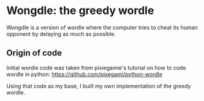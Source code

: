 # Wongdle: the greedy wordle

Wongdle is a version of wordle where the computer tries to cheat its human opponent by delaying as much as possible.



## Origin of code   

Initial wordle code was taken from pixiegamie's tutorial on how to code wordle in python: https://github.com/pixegami/python-wordle

Using that code as my base, I built my own implementation of the greedy wordle.

